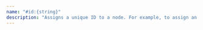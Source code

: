 ```yaml
---
name: "#id:{string}"
description: "Assigns a unique ID to a node. For example, to assign an ID 'hello' to a node, user can write #id:hello."
---
```

